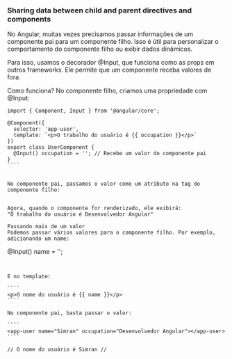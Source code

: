 ### Sharing data between **child** and **parent** directives and components


No Angular, muitas vezes precisamos passar informações de um componente pai para um componente filho. Isso é útil para personalizar o comportamento do componente filho ou exibir dados dinâmicos.

Para isso, usamos o decorador @Input, que funciona como as props em outros frameworks. Ele permite que um componente receba valores de fora.

Como funciona?
No componente filho, criamos uma propriedade com @Input:

`````
import { Component, Input } from '@angular/core';

@Component({
  selector: 'app-user',
  template: `<p>O trabalho do usuário é {{ occupation }}</p>`
})
export class UserComponent {
  @Input() occupation = ''; // Recebe um valor do componente pai
}
````


No componente pai, passamos o valor como um atributo na tag do componente filho:

`````
<app-user occupation="Desenvolvedor Angular"></app-user>
````

Agora, quando o componente for renderizado, ele exibirá:
"O trabalho do usuário é Desenvolvedor Angular"

Passando mais de um valor
Podemos passar vários valores para o componente filho. Por exemplo, adicionando um name:

`````
@Input() name = '';
`````


E no template:

````
<p>O nome do usuário é {{ name }}</p>
````

No componente pai, basta passar o valor:

````
<app-user name="Simran" occupation="Desenvolvedor Angular"></app-user>
````

// O nome do usuário é Simran //
